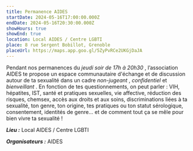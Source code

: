 ```yaml
---
title: Permanence AIDES
startDate: 2024-05-16T17:00:00.000Z
endDate: 2024-05-16T20:30:00.000Z
showHours: true
showEnd: true
location: Local AIDES / Centre LGBTI
place: 8 rue Sergent Bobillot, Grenoble
placeUrl: https://maps.app.goo.gl/5ZyPvRCe2UKGjDaJA
---
```




Pendant nos permanences du _jeudi soir de 17h à 20h30_ , l’association AIDES te propose un espace communautaire d'échange et de discussion autour de ta sexualité dans un cadre *non-jugeant* , *confidentiel* et *bienveillant* . En fonction de tes questionnements, on peut parler : VIH, hépatites, IST, santé et pratiques sexuelles, vie affective, réduction des risques, chemsex, accès aux droits et aux soins, discriminations liées à ta sexualité, ton genre, ton origine, tes pratiques ou ton statut sérologique, consentement, identités de genre... et de comment tout ça se mêle pour bien vivre ta sexualité !

***Lieu :*** Local AIDES / Centre LGBTI



***Organisateurs :*** AIDES



